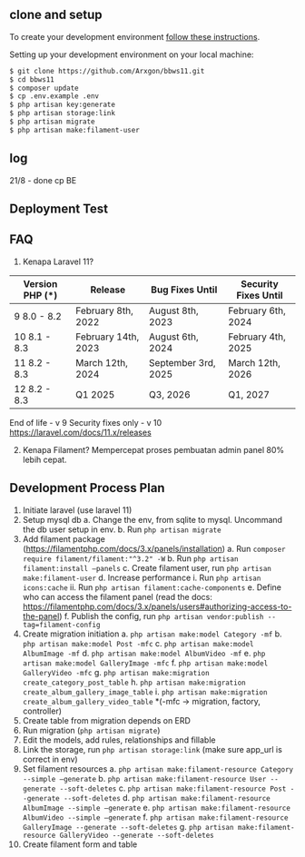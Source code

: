 ## clone and setup

To create your development environment [follow these instructions](https://laravel.com/docs/11.x/installation).

Setting up your development environment on your local machine:

```bash
$ git clone https://github.com/Arxgon/bbws11.git
$ cd bbws11
$ composer update
$ cp .env.example .env
$ php artisan key:generate
$ php artisan storage:link
$ php artisan migrate
$ php artisan make:filament-user
```

## log
21/8 - done cp BE

## Deployment Test

## FAQ

1. Kenapa Laravel 11?

| Version PHP (\*) | Release             | Bug Fixes Until     | Security Fixes Until |
| ---------------- | ------------------- | ------------------- | -------------------- |
| 9 8.0 - 8.2      | February 8th, 2022  | August 8th, 2023    | February 6th, 2024   |
| 10 8.1 - 8.3     | February 14th, 2023 | August 6th, 2024    | February 4th, 2025   |
| 11 8.2 - 8.3     | March 12th, 2024    | September 3rd, 2025 | March 12th, 2026     |
| 12 8.2 - 8.3     | Q1 2025             | Q3, 2026            | Q1, 2027             |

End of life - v 9
Security fixes only - v 10
https://laravel.com/docs/11.x/releases

2. Kenapa Filament?
   Mempercepat proses pembuatan admin panel 80% lebih cepat.

## Development Process Plan

1. Initiate laravel (use laravel 11)
2. Setup mysql db
a. Change the env, from sqlite to mysql. Uncommand the db user setup in env.
b. Run ```php artisan migrate```
3. Add filament package (https://filamentphp.com/docs/3.x/panels/installation)
a. Run ```composer require filament/filament:"^3.2" -W```
b. Run ```php artisan filament:install –panels```
c. Create filament user, run ```php artisan make:filament-user```
d. Increase performance
i. Run ```php artisan icons:cache```
ii. Run ```php artisan filament:cache-components```
e. Define who can access the filament panel (read the docs: https://filamentphp.com/docs/3.x/panels/users#authorizing-access-to-the-panel)
f. Publish the config, run ```php artisan vendor:publish --tag=filament-config```
4. Create migration initiation
a. ```php artisan make:model Category -mf```
b. ```php artisan make:model Post -mfc```
c. ```php artisan make:model AlbumImage -mf```
d. ```php artisan make:model AlbumVideo -mf```
e. ```php artisan make:model GalleryImage -mfc```
f. ```php artisan make:model GalleryVideo -mfc```
g. ```php artisan make:migration create_category_post_table```
h. ```php artisan make:migration create_album_gallery_image_table```
i. ```php artisan make:migration create_album_gallery_video_table```
\*(-mfc -> migration, factory, controller)
5. Create table from migration depends on ERD
6.  Run migration (```php artisan migrate```)
7. Edit the models, add rules, relationships and fillable
8. Link the storage, run ```php artisan storage:link``` (make sure app_url is correct in env)
9. Set filament resources
a. ```php artisan make:filament-resource Category --simple –generate```
b. ```php artisan make:filament-resource User --generate --soft-deletes```
c. ```php artisan make:filament-resource Post --generate --soft-deletes```
d. ```php artisan make:filament-resource AlbumImage --simple –generate```
e. ```php artisan make:filament-resource AlbumVideo --simple –generate```
f. ```php artisan make:filament-resource GalleryImage --generate --soft-deletes```
g. ```php artisan make:filament-resource GalleryVideo --generate --soft-deletes```
10. Create filament form and table
